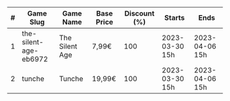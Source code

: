 |#|Game Slug|Game Name|Base Price|Discount (%)|Starts|Ends|
|---|---|---|---|---|---|---|
|1|the-silent-age-eb6972|The Silent Age|7,99€|100|2023-03-30 15h|2023-04-06 15h|
|2|tunche|Tunche|19,99€|100|2023-03-30 15h|2023-04-06 15h|
